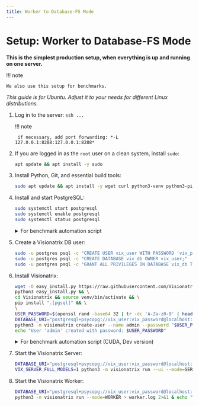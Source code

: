 ```yaml
---
title: Worker to Database-FS Mode
---
```


# Setup: Worker to Database-FS Mode

**This is the simplest production setup, when everything is up and running on one server.**

!!! note

    We also use this setup for benchmarks.

*This guide is for Ubuntu. Adjust it to your needs for different Linux distributions.*

1. Log in to the server: `ssh ...`

    !!! note

        if necessary, add port forwarding: *-L 127.0.0.1:8288:127.0.0.1:8288*

2. If you are logged in as the `root` user on a clean system, install `sudo`:

    ```bash
    apt update && apt install -y sudo
    ```

3. Install Python, Git, and essential build tools:

    ```bash
    sudo apt update && apt install -y wget curl python3-venv python3-pip build-essential git
    ```

4. Install and start PostgreSQL:

    ```bash
    sudo systemctl start postgresql
    sudo systemctl enable postgresql
    sudo systemctl status postgresql
    ```

    <details>
       <summary>For benchmark automation script</summary>

       ```bash
       sudo DEBIAN_FRONTEND=noninteractive apt install -y postgresql postgresql-contrib && pg_ctlcluster 14 main start && \
       \
       sudo -u postgres psql -c "CREATE USER vix_user WITH PASSWORD 'vix_password';" && \
       sudo -u postgres psql -c "CREATE DATABASE vix_db OWNER vix_user;" && \
       sudo -u postgres psql -c "GRANT ALL PRIVILEGES ON DATABASE vix_db TO vix_user;"
       ```
     </details>

5. Create a Visionatrix DB user:

    ```bash
    sudo -u postgres psql -c "CREATE USER vix_user WITH PASSWORD 'vix_password';"
    sudo -u postgres psql -c "CREATE DATABASE vix_db OWNER vix_user;"
    sudo -u postgres psql -c "GRANT ALL PRIVILEGES ON DATABASE vix_db TO vix_user;"
    ```

6. Install Visionatrix:

    ```bash
    wget -O easy_install.py https://raw.githubusercontent.com/Visionatrix/Visionatrix/main/scripts/easy_install.py && \
    python3 easy_install.py && \
    cd Visionatrix && source venv/bin/activate && \
    pip install ".[pgsql]" && \
    \
    USER_PASSWORD=$(openssl rand -base64 32 | tr -dc 'A-Za-z0-9' | head -c 16) && \
    DATABASE_URI="postgresql+psycopg://vix_user:vix_password@localhost:5432/vix_db" \
    python3 -m visionatrix create-user --name admin --password "$USER_PASSWORD" && \
    echo "User 'admin' created with password: $USER_PASSWORD"
    ```

    <details>
      <summary>For benchmark automation script (CUDA, Dev version)</summary>

      ```bash
      wget -O easy_install.py https://raw.githubusercontent.com/Visionatrix/Visionatrix/main/scripts/easy_install.py && \
      COMPUTE_DEVICE=NVIDIA DEV_VERSION=1 BUILD_RELEASE=1 python3 easy_install.py && \
      cd Visionatrix && source venv/bin/activate && \
      pip install ".[pgsql]" && \
      \
      USER_PASSWORD=$(openssl rand -base64 32 | tr -dc 'A-Za-z0-9' | head -c 16) && \
      DATABASE_URI="postgresql+psycopg://vix_user:vix_password@localhost:5432/vix_db" \
      python3 -m visionatrix create-user --name admin --password "$USER_PASSWORD" && \
      echo "User 'admin' created with password: $USER_PASSWORD"
      ```
    </details>

7. Start the Visionatrix Server:

    ```bash
    DATABASE_URI="postgresql+psycopg://vix_user:vix_password@localhost:5432/vix_db" \
    VIX_SERVER_FULL_MODELS=1 python3 -m visionatrix run --ui --mode=SERVER > server.log 2>&1 & echo "Server PID: $!"
    ```

8. Start the Visionatrix Worker:

    ```bash
    DATABASE_URI="postgresql+psycopg://vix_user:vix_password@localhost:5432/vix_db" \
    python3 -m visionatrix run --mode=WORKER > worker.log 2>&1 & echo "Worker PID: $!"
    ```
